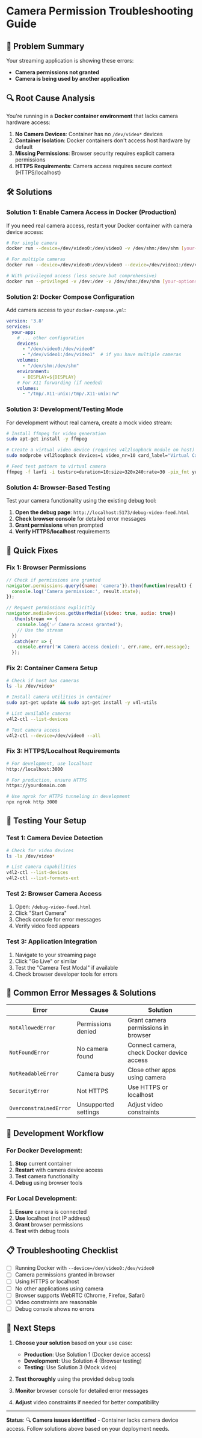 # Camera Permission Troubleshooting Guide

## 🎯 Problem Summary

Your streaming application is showing these errors:
- **Camera permissions not granted**
- **Camera is being used by another application**

## 🔍 Root Cause Analysis

You're running in a **Docker container environment** that lacks camera hardware access:

1. **No Camera Devices**: Container has no `/dev/video*` devices
2. **Container Isolation**: Docker containers don't access host hardware by default
3. **Missing Permissions**: Browser security requires explicit camera permissions
4. **HTTPS Requirements**: Camera access requires secure context (HTTPS/localhost)

## 🛠️ Solutions

### **Solution 1: Enable Camera Access in Docker (Production)**

If you need real camera access, restart your Docker container with camera device access:

```bash
# For single camera
docker run --device=/dev/video0:/dev/video0 -v /dev/shm:/dev/shm [your-options] [your-image]

# For multiple cameras
docker run --device=/dev/video0:/dev/video0 --device=/dev/video1:/dev/video1 -v /dev/shm:/dev/shm [your-options] [your-image]

# With privileged access (less secure but comprehensive)
docker run --privileged -v /dev:/dev -v /dev/shm:/dev/shm [your-options] [your-image]
```

### **Solution 2: Docker Compose Configuration**

Add camera access to your `docker-compose.yml`:

```yaml
version: '3.8'
services:
  your-app:
    # ... other configuration
    devices:
      - "/dev/video0:/dev/video0"
      - "/dev/video1:/dev/video1"  # if you have multiple cameras
    volumes:
      - "/dev/shm:/dev/shm"
    environment:
      - DISPLAY=${DISPLAY}
    # For X11 forwarding (if needed)
    volumes:
      - "/tmp/.X11-unix:/tmp/.X11-unix:rw"
```

### **Solution 3: Development/Testing Mode**

For development without real camera, create a mock video stream:

```bash
# Install ffmpeg for video generation
sudo apt-get install -y ffmpeg

# Create a virtual video device (requires v4l2loopback module on host)
sudo modprobe v4l2loopback devices=1 video_nr=10 card_label="Virtual Camera"

# Feed test pattern to virtual camera
ffmpeg -f lavfi -i testsrc=duration=10:size=320x240:rate=30 -pix_fmt yuv420p -f v4l2 /dev/video10
```

### **Solution 4: Browser-Based Testing**

Test your camera functionality using the existing debug tool:

1. **Open the debug page**: `http://localhost:5173/debug-video-feed.html`
2. **Check browser console** for detailed error messages
3. **Grant permissions** when prompted
4. **Verify HTTPS/localhost** requirements

## 🔧 Quick Fixes

### Fix 1: Browser Permissions
```javascript
// Check if permissions are granted
navigator.permissions.query({name: 'camera'}).then(function(result) {
  console.log('Camera permission:', result.state);
});

// Request permissions explicitly
navigator.mediaDevices.getUserMedia({video: true, audio: true})
  .then(stream => {
    console.log('✅ Camera access granted');
    // Use the stream
  })
  .catch(err => {
    console.error('❌ Camera access denied:', err.name, err.message);
  });
```

### Fix 2: Container Camera Setup
```bash
# Check if host has cameras
ls -la /dev/video* 

# Install camera utilities in container
sudo apt-get update && sudo apt-get install -y v4l-utils

# List available cameras
v4l2-ctl --list-devices

# Test camera access
v4l2-ctl --device=/dev/video0 --all
```

### Fix 3: HTTPS/Localhost Requirements
```bash
# For development, use localhost
http://localhost:3000

# For production, ensure HTTPS
https://yourdomain.com

# Use ngrok for HTTPS tunneling in development
npx ngrok http 3000
```

## 🧪 Testing Your Setup

### Test 1: Camera Device Detection
```bash
# Check for video devices
ls -la /dev/video*

# List camera capabilities
v4l2-ctl --list-devices
v4l2-ctl --list-formats-ext
```

### Test 2: Browser Camera Access
1. Open: `/debug-video-feed.html`
2. Click "Start Camera"
3. Check console for error messages
4. Verify video feed appears

### Test 3: Application Integration
1. Navigate to your streaming page
2. Click "Go Live" or similar
3. Test the "Camera Test Modal" if available
4. Check browser developer tools for errors

## 🚨 Common Error Messages & Solutions

| Error | Cause | Solution |
|-------|--------|----------|
| `NotAllowedError` | Permissions denied | Grant camera permissions in browser |
| `NotFoundError` | No camera found | Connect camera, check Docker device access |
| `NotReadableError` | Camera busy | Close other apps using camera |
| `SecurityError` | Not HTTPS | Use HTTPS or localhost |
| `OverconstrainedError` | Unsupported settings | Adjust video constraints |

## 🔄 Development Workflow

### For Docker Development:
1. **Stop** current container
2. **Restart** with camera device access
3. **Test** camera functionality
4. **Debug** using browser tools

### For Local Development:
1. **Ensure** camera is connected
2. **Use** localhost (not IP address)
3. **Grant** browser permissions
4. **Test** with debug tools

## 📋 Troubleshooting Checklist

- [ ] Running Docker with `--device=/dev/video0:/dev/video0`
- [ ] Camera permissions granted in browser
- [ ] Using HTTPS or localhost
- [ ] No other applications using camera
- [ ] Browser supports WebRTC (Chrome, Firefox, Safari)
- [ ] Video constraints are reasonable
- [ ] Debug console shows no errors

## 🎯 Next Steps

1. **Choose your solution** based on your use case:
   - **Production**: Use Solution 1 (Docker device access)
   - **Development**: Use Solution 4 (Browser testing)
   - **Testing**: Use Solution 3 (Mock video)

2. **Test thoroughly** using the provided debug tools

3. **Monitor** browser console for detailed error messages

4. **Adjust** video constraints if needed for better compatibility

---

**Status**: 🔍 **Camera issues identified** - Container lacks camera device access. Follow solutions above based on your deployment needs.